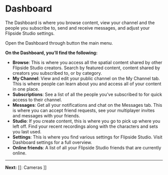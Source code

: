 # Dashboard

The Dashboard is where you browse content, view your channel and the people you subscribe to, send and receive messages, and adjust your Flipside Studio settings.

Open the Dashboard through button the main menu.

**On the Dashboard, you’ll find the following:**
*  **Browse**:  This is where you access all the spatial content shared by other Flipside Studio creators.  Search by featured content, content shared by creators you subscribed to, or by category.
*  **My Channel**: View and edit your public channel on the My Channel tab.  This is where people can learn about you and access all of your content in one place.
*  **Subscriptions**: See a list of all the people you’ve subscribed to for quick access to their channel.
*  **Messages**: Get all your notifications and chat on the Messages tab.  This is where you can accept friend requests, see your multiplayer invites and messages with your friends.
*  **Studio**: If you create content, this is where you go to pick up where you left off.  Find your recent recordings along with the characters and sets you last used.
*  **Settings**: This is where you find various settings for Flipside Studio.  Visit  Dashboard settings for a full overview.
*  **Online friends**:  A list of all your Flipside Studio friends that are currently online.

---

**Next:** [[: Cameras ]]

